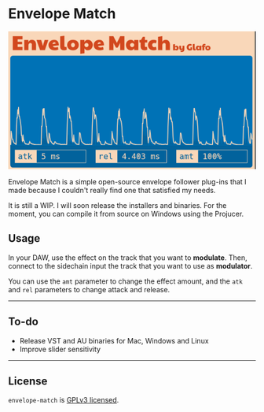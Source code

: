 
  # Envelope Match

![envmatch-preview](preview.png)

Envelope Match is a simple open-source envelope follower plug-ins that I made because I couldn't really find one that satisfied my needs. 

It is still a WIP. I will soon release the installers and binaries. For the moment, you can compile it from source on Windows using the Projucer. 

## Usage

In your DAW, use the effect on the track that you want to **modulate**. Then, connect to the sidechain input the track that you want to use as **modulator**. 

You can use the `amt` parameter to change the effect amount, and the `atk` and `rel` parameters to change attack and release.

---

## To-do

* Release VST and AU binaries for Mac, Windows and Linux
* Improve slider sensitivity

---

## License

`envelope-match` is [GPLv3 licensed](https://github.com/glafiro/envelope-match/blob/main/LICENSE).
